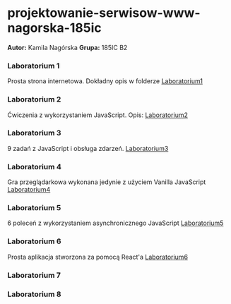 # projektowanie-serwisow-www-nagorska-185ic
**Autor:** Kamila Nagórska
**Grupa:** 185IC B2

### Laboratorium 1 
Prosta strona internetowa.
Dokładny opis w folderze [Laboratorium1](https://github.com/kamilanagorska/projektowanie-serwisow-www-nagorska-185ic/tree/main/Laboratorium1)
### Laboratorium 2
Ćwiczenia z wykorzystaniem JavaScript.
Opis: [Laboratorium2](https://github.com/kamilanagorska/projektowanie-serwisow-www-nagorska-185ic/tree/main/Laboratorium2)
### Laboratorium 3
9 zadań z JavaScript i obsługa zdarzeń. [Laboratorium3](https://github.com/kamilanagorska/projektowanie-serwisow-www-nagorska-185ic/tree/main/Laboratorium3)
### Laboratorium 4
Gra przeglądarkowa wykonana jedynie z użyciem Vanilla JavaScript [Laboratorium4](https://github.com/kamilanagorska/projektowanie-serwisow-www-nagorska-185ic/tree/main/Laboratorium4)
### Laboratorium 5
6 poleceń z wykorzystaniem asynchronicznego JavaScript [Laboratorium5](https://github.com/kamilanagorska/projektowanie-serwisow-www-nagorska-185ic/tree/main/Laboratorium5)
### Laboratorium 6
Prosta aplikacja stworzona za pomocą React'a [Laboratorium6](https://github.com/kamilanagorska/projektowanie-serwisow-www-nagorska-185ic/tree/main/Laboratorium6)
### Laboratorium 7
### Laboratorium 8

